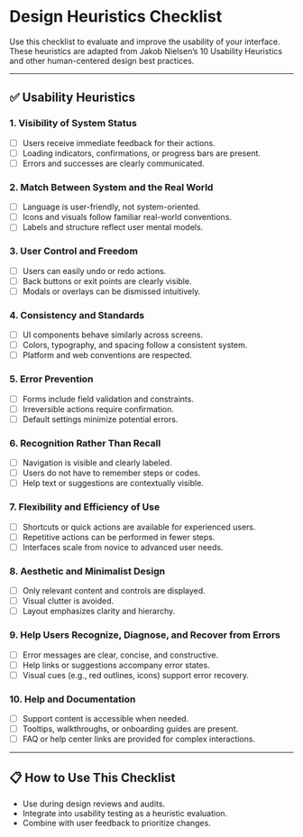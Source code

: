 # Design Heuristics Checklist

Use this checklist to evaluate and improve the usability of your interface. These heuristics are adapted from Jakob Nielsen’s 10 Usability Heuristics and other human-centered design best practices.

---

## ✅ Usability Heuristics

### 1. **Visibility of System Status**
- [ ] Users receive immediate feedback for their actions.
- [ ] Loading indicators, confirmations, or progress bars are present.
- [ ] Errors and successes are clearly communicated.

### 2. **Match Between System and the Real World**
- [ ] Language is user-friendly, not system-oriented.
- [ ] Icons and visuals follow familiar real-world conventions.
- [ ] Labels and structure reflect user mental models.

### 3. **User Control and Freedom**
- [ ] Users can easily undo or redo actions.
- [ ] Back buttons or exit points are clearly visible.
- [ ] Modals or overlays can be dismissed intuitively.

### 4. **Consistency and Standards**
- [ ] UI components behave similarly across screens.
- [ ] Colors, typography, and spacing follow a consistent system.
- [ ] Platform and web conventions are respected.

### 5. **Error Prevention**
- [ ] Forms include field validation and constraints.
- [ ] Irreversible actions require confirmation.
- [ ] Default settings minimize potential errors.

### 6. **Recognition Rather Than Recall**
- [ ] Navigation is visible and clearly labeled.
- [ ] Users do not have to remember steps or codes.
- [ ] Help text or suggestions are contextually visible.

### 7. **Flexibility and Efficiency of Use**
- [ ] Shortcuts or quick actions are available for experienced users.
- [ ] Repetitive actions can be performed in fewer steps.
- [ ] Interfaces scale from novice to advanced user needs.

### 8. **Aesthetic and Minimalist Design**
- [ ] Only relevant content and controls are displayed.
- [ ] Visual clutter is avoided.
- [ ] Layout emphasizes clarity and hierarchy.

### 9. **Help Users Recognize, Diagnose, and Recover from Errors**
- [ ] Error messages are clear, concise, and constructive.
- [ ] Help links or suggestions accompany error states.
- [ ] Visual cues (e.g., red outlines, icons) support error recovery.

### 10. **Help and Documentation**
- [ ] Support content is accessible when needed.
- [ ] Tooltips, walkthroughs, or onboarding guides are present.
- [ ] FAQ or help center links are provided for complex interactions.

---

## 📋 How to Use This Checklist
- Use during design reviews and audits.
- Integrate into usability testing as a heuristic evaluation.
- Combine with user feedback to prioritize changes.

